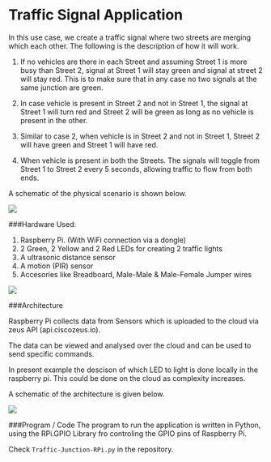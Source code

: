 # Traffic Signal Application

In this use case, we create a traffic signal where two streets are merging which each other. The following is the description of how it will work.

1. If no vehicles are there in each Street and assuming Street 1 is more busy than Street 2, signal at Street 1 will stay green and signal at street 2 will stay red. This is to make sure that in any case no two signals at the same junction are green.

2. In case vehicle is present in Street 2 and not in Street 1, the signal at Street 1 will turn red and Street 2 will be green as long as no vehicle is present in the other.

3. Similar to case 2, when vehicle is in Street 2 and not in Street 1, Street 2 will have green and Street 1 will have red.

4. When vehicle is present in both the Streets. The signals will toggle from Street 1 to Street 2 every 5 seconds, allowing traffic to flow from both ends.


A schematic of the physical scenario is shown below.

<img src="https://raw.githubusercontent.com/yindolia/zeus-iot-1/master/Traffic_Use/Street%20Junction.png" >


###Hardware Used:

1. Raspberry Pi. (With WiFi connection via a dongle)
2. 2 Green, 2 Yellow and 2 Red LEDs for creating 2 traffic lights
3. A ultrasonic distance sensor
4. A motion (PIR) sensor
5. Accesories like Breadboard, Male-Male & Male-Female Jumper wires


<img src="https://raw.githubusercontent.com/yindolia/zeus-iot-1/master/Traffic_Use/Traffic-Signal-Setup-Hardware.jpg" >

###Architecture

Raspberry Pi collects data from Sensors which is uploaded to the cloud via zeus API (api.ciscozeus.io).

The data can be viewed and analysed over the cloud and can be used to send specific commands.

In present example the descison of which LED to light is done locally in the raspberry pi. This could be done on the cloud as complexity increases.

A schematic of the architecture is given below.

<img src="https://raw.githubusercontent.com/yindolia/zeus-iot-1/master/Traffic_Use/Architechture.png" >

###Program / Code
The program to run the application is written in Python, using the RPi.GPIO Library fro controling the GPIO pins of Raspberry Pi.

Check `Traffic-Junction-RPi.py` in the repository.

